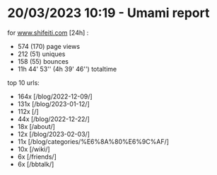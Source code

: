 # 20/03/2023 10:19 - Umami report
for www.shifeiti.com [24h] :

 - 574 (170) page views
 - 212 (51) uniques
 - 158 (55) bounces
 - 11h 44' 53'' (4h 39' 46'') totaltime


top 10 urls:
 - 164x [/blog/2022-12-09/]
 - 131x [/blog/2023-01-12/]
 - 112x [/]
 - 44x [/blog/2022-12-22/]
 - 18x [/about/]
 - 12x [/blog/2023-02-03/]
 - 11x [/blog/categories/%E6%8A%80%E6%9C%AF/]
 - 10x [/wiki/]
 - 6x [/friends/]
 - 6x [/bbtalk/]


